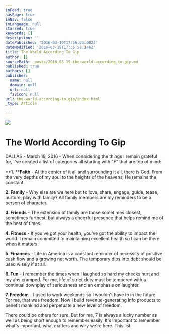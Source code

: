 ```yaml
---
inFeed: true
hasPage: true
inNav: false
inLanguage: null
starred: true
keywords: []
description: ''
datePublished: '2016-03-19T17:56:03.082Z'
dateModified: '2016-03-19T17:55:58.146Z'
title: The World According To Gip
author: []
sourcePath: _posts/2016-03-19-the-world-according-to-gip.md
published: true
authors: []
publisher:
  name: null
  domain: null
  url: null
  favicon: null
url: the-world-according-to-gip/index.html
_type: Article

---
```

![](https://the-grid-user-content.s3-us-west-2.amazonaws.com/d998e878-63c4-471a-a255-8f27e1cb3e69.jpg)

# The World According To Gip

DALLAS - March 19, 2016 - When considering the things I remain grateful for, I've created a list of categories all starting with "F" that are top of mind:

**1\. ****Faith** - At the center of it all and surrounding it all, there is God. From the very depths of my soul to the heights of the heavens, He remains the constant.

**2\. Family** - Why else are we here but to love, share, engage, guide, tease, nurture, play with family? All family members are my reminders to be a person of character.

**3\. Friends** - The extension of family are those sometimes closest, sometimes furthest, but always a cheerful presence that helps remind me of the best of times.

**4\. Fitness** - If you've got your health, you've got the ability to impact the world. I remain committed to maintaining excellent health so I can be there when it matters.

**5\. Finances** - Life in America is a constant reminder of necessity of positive cash flow and a growing net worth. The temporary dips into debt should be used wisely if at all.

**6\. Fun** - I remember the times when I laughed so hard my cheeks hurt and my abs cramped. For me, life of strict duty must be tempered with a continual downplay of seriousness and an emphasis on laughter.

**7\. Freedom** - I used to work weekends so I wouldn't have to in the future. For me, that was freedom. Now I build revenue-generating info products to benefit mankind and perpetuate a new level of freedom.

There could be others for sure. But for me, 7 is always a lucky number as well as being short enough to remember easily. It's important to remember what's important, what matters and why we're here. This list